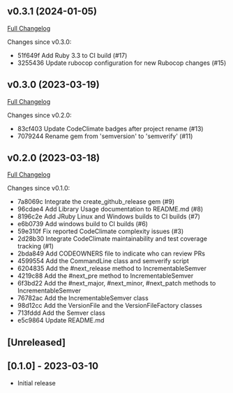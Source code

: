 ## v0.3.1 (2024-01-05)

[Full Changelog](https://github.com/main-branch/semverify/compare/v0.3.0..v0.3.1)

Changes since v0.3.0:

* 51f649f Add Ruby 3.3 to CI build (#17)
* 3255436 Update rubocop configuration for new Rubocop changes (#15)

## v0.3.0 (2023-03-19)

[Full Changelog](https://github.com/main-branch/semverify/compare/v0.2.0..v0.3.0)

Changes since v0.2.0:

* 83cf403 Update CodeClimate badges after project rename (#13)
* 7079244 Rename gem from 'semversion' to 'semverify' (#11)

## v0.2.0 (2023-03-18)

[Full Changelog](https://github.com/main-branch/semverify/compare/v0.1.0..v0.2.0)

Changes since v0.1.0:

* 7a8069c Integrate the create_github_release gem (#9)
* 96cdae4 Add Library Usage documentation to README.md (#8)
* 8196c2e Add JRuby Linux and Windows builds to CI builds (#7)
* e6b0739 Add windows build to CI builds (#6)
* 59e310f Fix reported CodeClimate complexity issues (#3)
* 2d28b30 Integrate CodeClimate maintainability and test coverage tracking (#1)
* 2bda849 Add CODEOWNERS file to indicate who can review PRs
* 4599554 Add the CommandLine class and semverify script
* 6204835 Add the #next_release method to IncrementableSemver
* 4219c88 Add the #next_pre method to IncrementableSemver
* 6f3bd22 Add the #next_major, #next_minor, #next_patch methods to IncrementableSemver
* 76782ac Add the IncrementableSemver class
* 98d12cc Add the VersionFile and the VersionFileFactory classes
* 713fddd Add the Semver class
* e5c9864 Update README.md

## [Unreleased]

## [0.1.0] - 2023-03-10

- Initial release
